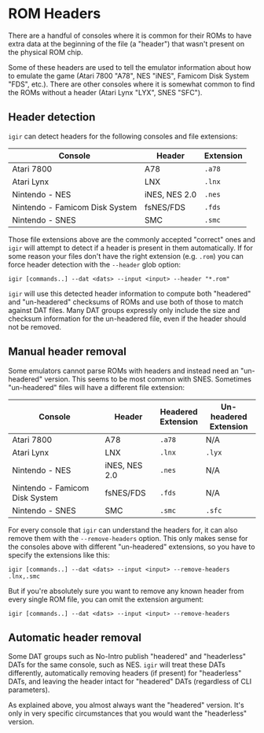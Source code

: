 # ROM Headers

There are a handful of consoles where it is common for their ROMs to have extra data at the beginning of the file (a "header") that wasn't present on the physical ROM chip.

Some of these headers are used to tell the emulator information about how to emulate the game (Atari 7800 "A78", NES "iNES", Famicom Disk System "FDS", etc.). There are other consoles where it is somewhat common to find the ROMs without a header (Atari Lynx "LYX", SNES "SFC").

## Header detection

`igir` can detect headers for the following consoles and file extensions:

| Console                        | Header        | Extension |
|--------------------------------|---------------|-----------|
| Atari 7800                     | A78           | `.a78`    |
| Atari Lynx                     | LNX           | `.lnx`    |
| Nintendo - NES                 | iNES, NES 2.0 | `.nes`    |
| Nintendo - Famicom Disk System | fsNES/FDS     | `.fds`    |
| Nintendo - SNES                | SMC           | `.smc`    |

Those file extensions above are the commonly accepted "correct" ones and `igir` will attempt to detect if a header is present in them automatically. If for some reason your files don't have the right extension (e.g. `.rom`) you can force header detection with the `--header` glob option:

```shell
igir [commands..] --dat <dats> --input <input> --header "*.rom"
```

`igir` will use this detected header information to compute both "headered" and "un-headered" checksums of ROMs and use both of those to match against DAT files. Many DAT groups expressly only include the size and checksum information for the un-headered file, even if the header should not be removed.

## Manual header removal

Some emulators cannot parse ROMs with headers and instead need an "un-headered" version. This seems to be most common with SNES. Sometimes "un-headered" files will have a different file extension:

| Console                        | Header        | Headered<br/>Extension | Un-headered<br/>Extension |
|--------------------------------|---------------|------------------------|---------------------------|
| Atari 7800                     | A78           | `.a78`                 | N/A                       |
| Atari Lynx                     | LNX           | `.lnx`                 | `.lyx`                    |
| Nintendo - NES                 | iNES, NES 2.0 | `.nes`                 | N/A                       |
| Nintendo - Famicom Disk System | fsNES/FDS     | `.fds`                 | N/A                       |
| Nintendo - SNES                | SMC           | `.smc`                 | `.sfc`                    |

For every console that `igir` can understand the headers for, it can also remove them with the `--remove-headers` option. This only makes sense for the consoles above with different "un-headered" extensions, so you have to specify the extensions like this:

```shell
igir [commands..] --dat <dats> --input <input> --remove-headers .lnx,.smc
```

But if you're absolutely sure you want to remove any known header from every single ROM file, you can omit the extension argument:

```shell
igir [commands..] --dat <dats> --input <input> --remove-headers
```

## Automatic header removal

Some DAT groups such as No-Intro publish "headered" and "headerless" DATs for the same console, such as NES. `igir` will treat these DATs differently, automatically removing headers (if present) for "headerless" DATs, and leaving the header intact for "headered" DATs (regardless of CLI parameters).

As explained above, you almost always want the "headered" version. It's only in very specific circumstances that you would want the "headerless" version.
